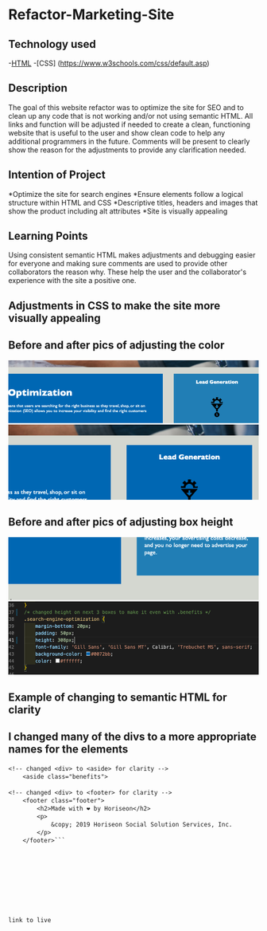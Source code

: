 # Refactor-Marketing-Site

## Technology used

-[HTML](https://www.w3schools.com/html/html_elements.asp)
-[CSS] (https://www.w3schools.com/css/default.asp)


## Description

The goal of this website refactor was to optimize the site for SEO and to clean up any code that is not working and/or not using semantic HTML.  All links and function will be adjusted if needed to create a clean, functioning website that is useful to the user and show clean code to help any additional programmers in the future.  Comments will be present to clearly show the reason for the adjustments to provide any clarification needed.  

## Intention of Project
*Optimize the site for search engines
*Ensure elements follow a logical structure within HTML and CSS
*Descriptive titles, headers and images that show the product including alt attributes
*Site is visually appealing

## Learning Points
Using consistent semantic HTML makes adjustments and debugging easier for everyone and making sure comments are used to provide other collaborators the reason why.  These help the user and the collaborator's experience with the site a positive one. 



## Adjustments in CSS to make the site more visually appealing 

## Before and after pics of adjusting the color

![assets](./assets/color-difference.png)
![assets](./assets/new-color.png)

## Before and after pics of adjusting box height 

![assets](./assets/line-difference.png)
![assets](./assets/element-size-fix.png)




## Example of changing to semantic HTML for clarity

## I changed many of the divs to a more appropriate names for the elements

```
<!-- changed <div> to <aside> for clarity -->
    <aside class="benefits">

<!-- changed <div> to <footer> for clarity -->
    <footer class="footer">
        <h2>Made with ❤️️ by Horiseon</h2>
        <p>
            &copy; 2019 Horiseon Social Solution Services, Inc.
        </p>
    </footer>```









link to live

